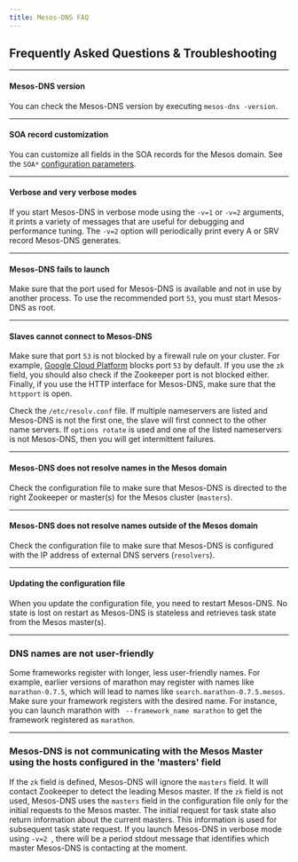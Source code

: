 ```yaml
---
title: Mesos-DNS FAQ
---
```


##  Frequently Asked Questions & Troubleshooting

---

#### Mesos-DNS version

You can check the Mesos-DNS version by executing `mesos-dns -version`. 


---

#### SOA record customization

You can customize all fields in the SOA records for the Mesos domain. See the `SOA*` [configuration parameters](configuration-parameters.html).

---

#### Verbose and very verbose modes

If you start Mesos-DNS in verbose mode using the `-v=1` or `-v=2` arguments, it  prints a variety of messages that are useful for debugging and performance tuning. The `-v=2` option will periodically print every A or SRV record Mesos-DNS generates. 

---


#### Mesos-DNS fails to launch

Make sure that the port used for Mesos-DNS is available and not in use by another process. To use the recommended port `53`, you must start Mesos-DNS as root. 

---

#### Slaves cannot connect to Mesos-DNS

Make sure that port `53` is not blocked by a firewall rule on your cluster. For example, [Google Cloud Platform](https://cloud.google.com/) blocks port `53` by default. If you use the `zk` field, you should also check if the Zookeeper port is not blocked either. Finally, if you use the HTTP interface for Mesos-DNS, make sure that the `httpport` is open. 

Check the `/etc/resolv.conf` file. If multiple nameservers are listed and Mesos-DNS is not the first one, the slave will first connect to the other name servers. If `options rotate` is used and one of the listed nameservers is not Mesos-DNS, then you will get intermittent failures.

---

#### Mesos-DNS does not resolve names in the Mesos domain

Check the configuration file to make sure that Mesos-DNS is directed to the right Zookeeper or master(s) for the Mesos cluster (`masters`). 
 
---

#### Mesos-DNS does not resolve names outside of the Mesos domain

Check the configuration file to make sure that Mesos-DNS is configured with the IP address of  external DNS servers (`resolvers`).

---

#### Updating the configuration file

When you update the configuration file, you need to restart Mesos-DNS. No state is lost on restart as Mesos-DNS is stateless and retrieves task state from the Mesos master(s). 

---

### DNS names are not user-friendly

Some frameworks register with longer, less user-friendly names. For example, earlier versions of marathon may register with names like `marathon-0.7.5`, which will lead to names like `search.marathon-0.7.5.mesos`. Make sure your framework registers with the desired name. For instance, you can launch marathon with ` --framework_name marathon` to get the framework registered as `marathon`.  

---

### Mesos-DNS is not communicating with the Mesos Master using the hosts configured in the 'masters' field

If the `zk` field is defined, Mesos-DNS will ignore the `masters` field. It will contact Zookeeper to detect the leading Mesos master. If the `zk` field is not used, Mesos-DNS uses the `masters` field in the configuration file only for the initial requests to the Mesos master. The initial request for task state also return information about the current masters. This information is used for subsequent task state request. If you launch Mesos-DNS in verbose mode using `-v=2 `, there will be a period stdout message that identifies which master Mesos-DNS is contacting at the moment. 

